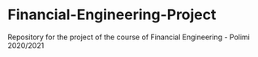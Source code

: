 # Financial-Engineering-Project
Repository for the project of the course of Financial Engineering - Polimi 2020/2021
